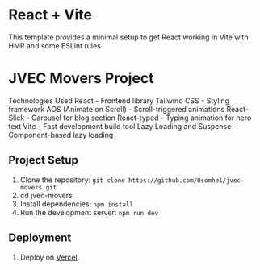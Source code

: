 # React + Vite

This template provides a minimal setup to get React working in Vite with HMR and some ESLint rules.

# JVEC Movers Project

Technologies Used
React - Frontend library
Tailwind CSS - Styling framework
AOS (Animate on Scroll) - Scroll-triggered animations
React-Slick - Carousel for blog section
React-typed - Typing animation for hero text
Vite - Fast development build tool
Lazy Loading and Suspense - Component-based lazy loading

## Project Setup

1. Clone the repository: `git clone https://github.com/Osomhe1/jvec-movers.git`
2. cd jvec-movers
3. Install dependencies: `npm install`
4. Run the development server: `npm run dev`

## Deployment

1. Deploy on [Vercel](https://jvec-movers-roan.vercel.app/).
